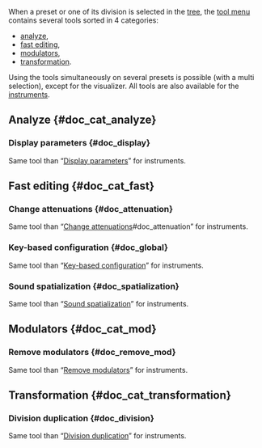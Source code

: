 When a preset or one of its division is selected in the [tree](manual/soundfont-editor/tree.md), the [tool menu](manual/soundfont-editor/tools/index.md) contains several tools sorted in 4 categories:

* [analyze](#doc_cat_analyze),
* [fast editing](#doc_cat_fast),
* [modulators](#doc_cat_mod),
* [transformation](#doc_cat_transformation).

Using the tools simultaneously on several presets is possible (with a multi selection), except for the visualizer.
All tools are also available for the [instruments](manual/soundfont-editor/tools/instrument-tools.md).


## Analyze {#doc_cat_analyze}


### Display parameters {#doc_display}


Same tool than “[Display parameters](manual/soundfont-editor/tools/instrument-tools.md#doc_display)” for instruments.


## Fast editing {#doc_cat_fast}


### Change attenuations {#doc_attenuation}


Same tool than “[Change attenuations](manual/soundfont-editor/tools/instrument-tools.md)#doc_attenuation” for instruments.


### Key-based configuration {#doc_global}


Same tool than “[Key-based configuration](manual/soundfont-editor/tools/instrument-tools.md#doc_global)” for instruments.


### Sound spatialization {#doc_spatialization}


Same tool than “[Sound spatialization](manual/soundfont-editor/tools/instrument-tools.md#doc_spatialization)” for instruments.


## Modulators {#doc_cat_mod}


### Remove modulators {#doc_remove_mod}


Same tool than “[Remove modulators](manual/soundfont-editor/tools/instrument-tools.md#doc_remove_mod)” for instruments.


## Transformation {#doc_cat_transformation}


### Division duplication {#doc_division}


Same tool than “[Division duplication](manual/soundfont-editor/tools/instrument-tools.md#doc_division)” for instruments.